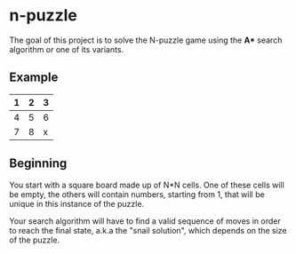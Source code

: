 # n-puzzle

The goal of this project is to solve the N-puzzle game using the __A*__ search algorithm or one of its variants.

## Example

 1 | 2  | 3 
--| -- | --
4 | 5 | 6
7 | 8 | x

## Beginning
You start with a square board made up of N*N cells. One of these cells will be empty, the others will contain numbers, starting from 1, that will be unique in this instance of the puzzle.


Your search algorithm will have to find a valid sequence of moves in order to reach the
final state, a.k.a the "snail solution", which depends on the size of the puzzle.

